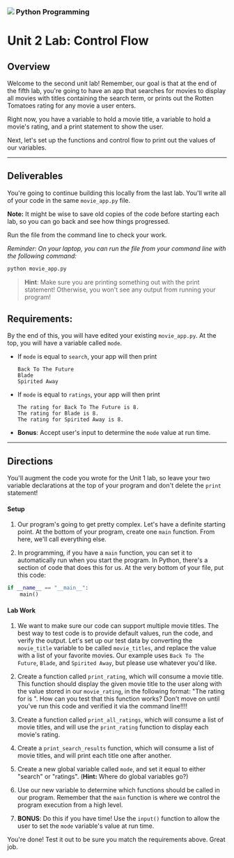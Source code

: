 ### ![](https://ga-dash.s3.amazonaws.com/production/assets/logo-9f88ae6c9c3871690e33280fcf557f33.png) Python Programming

<!---
This assignment was developed by Susi

Questions? Comments?
1. Log an issue to this repo to alert me of a problem.
2. Suggest an edit yourself by forking this repo, making edits, and submitting a pull request with your changes back to our master branch.
3. Hit me up on Slack @susiremondi
--->

# Unit 2 Lab: Control Flow

## Overview
Welcome to the second unit lab! Remember, our goal is that at the end of the fifth lab, you're going to have an app that searches for movies to display all movies with titles containing the search term, or prints out the Rotten Tomatoes rating for any movie a user enters.

Right now, you have a variable to hold a movie title, a variable to hold a movie's rating, and a print statement to show the user.

Next, let's set up the functions and control flow to print out the values of our variables.

------------

## Deliverables

You're going to continue building this locally from the last lab. You'll write all of your code in the same `movie_app.py` file.

**Note:** It might be wise to save old copies of the code before starting each lab, so you can go back and see how things progressed.

Run the file from the command line to check your work.

*Reminder: On your laptop, you can run the file from your command line with the following command:*

```python
python movie_app.py
```
> **Hint**: Make sure you are printing something out with the print statement! Otherwise, you won't see any output from running your program!


## Requirements:

By the end of this, you will have edited your existing `movie_app.py`. At the top, you will have a variable called `mode`.

- If `mode` is equal to `search`, your app will then print

  ```
  Back To The Future
  Blade
  Spirited Away
  ```
- If `mode` is equal to `ratings`, your app will then print

  ```
  The rating for Back To The Future is 8.
  The rating for Blade is 8.
  The rating for Spirited Away is 8.
  ```

- **Bonus**: Accept user's input to determine the `mode` value at run time.

------------


## Directions

You'll augment the code you wrote for the Unit 1 lab, so leave your two variable declarations at the top of your program and don't delete the `print` statement!

#### Setup

1. Our program's going to get pretty complex. Let's have a definite starting point. At the bottom of your program, create one `main` function. From here, we'll call everything else.

1. In programming, if you have  a `main` function, you can set it to automatically run when you start the program. In Python, there's a section of code that does this for us. At the very bottom of your file, put this code:
```python
if __name__ == "__main__":
    main()
```

#### Lab Work

1. We want to make sure our code can support multiple movie titles. The best way to test code is to provide default values, run the code, and verify the output. Let's set up our test data by converting the `movie_title` variable to be called `movie_titles`, and replace the value with a list of your favorite movies. Our example uses `Back To The Future`, `Blade`, and `Spirited Away`, but please use whatever you'd like.

1. Create a function called `print_rating`, which will consume a movie title. This function should display the given movie title to the user along with the value stored in our `movie_rating`, in the following format: "The rating for <movie title> is <movie rating>". How can you test that this function works? Don't move on until you've run this code and verified it via the command line!!!!

1. Create a function called `print_all_ratings`, which will consume a list of movie titles, and will use the `print_rating` function to display each movie's rating.

1. Create a `print_search_results` function, which will consume a list of movie titles, and will print each title one after another.

1. Create a new global variable called `mode`, and set it equal to either "search" or "ratings". (**Hint:** Where do global variables go?)

1. Use our new variable to determine which functions should be called in our program. Remember that the `main` function is where we control the program execution from a high level.

1. **BONUS**: Do this if you have time! Use the `input()` function to allow the user to set the `mode` variable's value at run time.

You're done! Test it out to be sure you match the requirements above. Great job.
